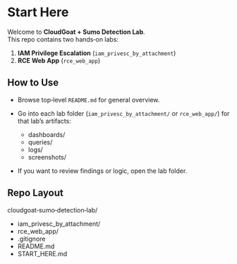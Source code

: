 # Start Here

Welcome to **CloudGoat + Sumo Detection Lab**.  
This repo contains two hands‑on labs:

1. **IAM Privilege Escalation** (`iam_privesc_by_attachment`)  
2. **RCE Web App** (`rce_web_app`)

## How to Use

- Browse top‑level `README.md` for general overview.  
- Go into each lab folder (`iam_privesc_by_attachment/` or `rce_web_app/`) for that lab’s artifacts:  
  - dashboards/  
  - queries/  
  - logs/  
  - screenshots/  

- If you want to review findings or logic, open the lab folder.  

## Repo Layout

cloudgoat‑sumo‑detection‑lab/
- iam_privesc_by_attachment/
- rce_web_app/
- .gitignore
- README.md
- START_HERE.md

